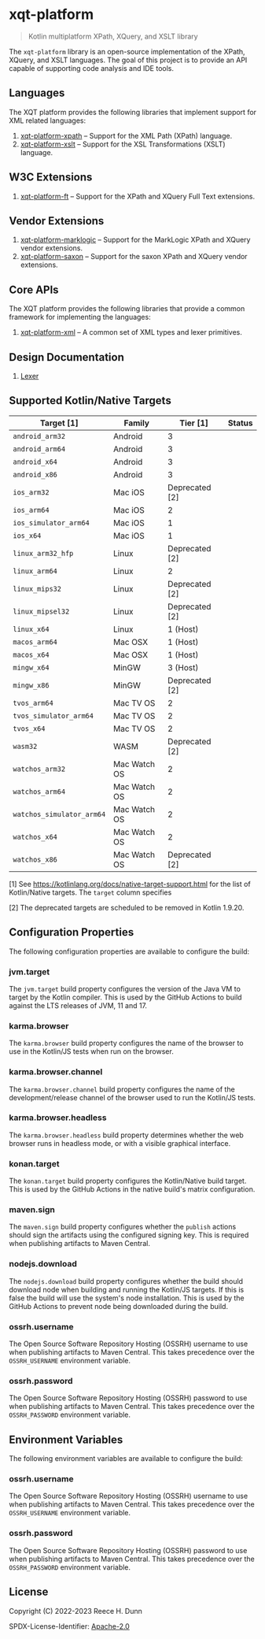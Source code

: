 # xqt-platform
> Kotlin multiplatform XPath, XQuery, and XSLT library

The `xqt-platform` library is an open-source implementation of the XPath,
XQuery, and XSLT languages. The goal of this project is to provide an API
capable of supporting code analysis and IDE tools.

## Languages
The XQT platform provides the following libraries that implement support for XML
related languages:
1. [xqt-platform-xpath](src/xqt-platform-xpath/README.md) &ndash; Support for
   the XML Path (XPath) language.
2. [xqt-platform-xslt](src/xqt-platform-xslt/README.md) &ndash; Support for
   the XSL Transformations (XSLT) language.

## W3C Extensions
1. [xqt-platform-ft](src/xqt-platform-ft/README.md) &ndash; Support for
   the XPath and XQuery Full Text extensions.

## Vendor Extensions
1. [xqt-platform-marklogic](src/xqt-platform-marklogic/README.md) &ndash; Support for
   the MarkLogic XPath and XQuery vendor extensions.
2. [xqt-platform-saxon](src/xqt-platform-saxon/README.md) &ndash; Support for
   the saxon XPath and XQuery vendor extensions.

## Core APIs
The XQT platform provides the following libraries that provide a common framework
for implementing the languages:
1. [xqt-platform-xml](src/xqt-platform-xml/README.md) &ndash; A common set of
   XML types and lexer primitives.

## Design Documentation
1. [Lexer](docs/design/lexer.md)

## Supported Kotlin/Native Targets
| Target [1]                | Family       | Tier [1]       | Status |
|---------------------------|--------------|----------------|--------|
| `android_arm32`           | Android      | 3              |        |
| `android_arm64`           | Android      | 3              |        |
| `android_x64`             | Android      | 3              |        |
| `android_x86`             | Android      | 3              |        |
| `ios_arm32`               | Mac iOS      | Deprecated [2] |        |
| `ios_arm64`               | Mac iOS      | 2              |        |
| `ios_simulator_arm64`     | Mac iOS      | 1              |        |
| `ios_x64`                 | Mac iOS      | 1              |        |
| `linux_arm32_hfp`         | Linux        | Deprecated [2] |        |
| `linux_arm64`             | Linux        | 2              |        |
| `linux_mips32`            | Linux        | Deprecated [2] |        |
| `linux_mipsel32`          | Linux        | Deprecated [2] |        |
| `linux_x64`               | Linux        | 1 (Host)       |        |
| `macos_arm64`             | Mac OSX      | 1 (Host)       |        |
| `macos_x64`               | Mac OSX      | 1 (Host)       |        |
| `mingw_x64`               | MinGW        | 3 (Host)       |        |
| `mingw_x86`               | MinGW        | Deprecated [2] |        |
| `tvos_arm64`              | Mac TV OS    | 2              |        |
| `tvos_simulator_arm64`    | Mac TV OS    | 2              |        |
| `tvos_x64`                | Mac TV OS    | 2              |        |
| `wasm32`                  | WASM         | Deprecated [2] |        |
| `watchos_arm32`           | Mac Watch OS | 2              |        |
| `watchos_arm64`           | Mac Watch OS | 2              |        |
| `watchos_simulator_arm64` | Mac Watch OS | 2              |        |
| `watchos_x64`             | Mac Watch OS | 2              |        |
| `watchos_x86`             | Mac Watch OS | Deprecated [2] |        |

[1] See https://kotlinlang.org/docs/native-target-support.html for the list of
Kotlin/Native targets. The `target` column specifies

[2] The deprecated targets are scheduled to be removed in Kotlin 1.9.20.

## Configuration Properties
The following configuration properties are available to configure the build:

### jvm.target
The `jvm.target` build property configures the version of the Java VM to target
by the Kotlin compiler. This is used by the GitHub Actions to build against the
LTS releases of JVM, 11 and 17.

### karma.browser
The `karma.browser` build property configures the name of the browser to use in
the Kotlin/JS tests when run on the browser.

### karma.browser.channel
The `karma.browser.channel` build property configures the name of the
development/release channel of the browser used to run the Kotlin/JS tests.

### karma.browser.headless
The `karma.browser.headless` build property determines whether the web browser
runs in headless mode, or with a visible graphical interface.

### konan.target
The `konan.target` build property configures the Kotlin/Native build target.
This is used by the GitHub Actions in the native build's matrix configuration.

### maven.sign
The `maven.sign` build property configures whether the `publish` actions should
sign the artifacts using the configured signing key. This is required when
publishing artifacts to Maven Central.

### nodejs.download
The `nodejs.download` build property configures whether the build should
download node when building and running the Kotlin/JS targets. If this is false
the build will use the system's node installation. This is used by the GitHub
Actions to prevent node being downloaded during the build.

### ossrh.username
The Open Source Software Repository Hosting (OSSRH) username to use when
publishing artifacts to Maven Central. This takes precedence over the
`OSSRH_USERNAME` environment variable.

### ossrh.password
The Open Source Software Repository Hosting (OSSRH) password to use when
publishing artifacts to Maven Central. This takes precedence over the
`OSSRH_PASSWORD` environment variable.

## Environment Variables
The following environment variables are available to configure the build:

### ossrh.username
The Open Source Software Repository Hosting (OSSRH) username to use when
publishing artifacts to Maven Central. This takes precedence over the
`OSSRH_USERNAME` environment variable.

### ossrh.password
The Open Source Software Repository Hosting (OSSRH) password to use when
publishing artifacts to Maven Central. This takes precedence over the
`OSSRH_PASSWORD` environment variable.

## License
Copyright (C) 2022-2023 Reece H. Dunn

SPDX-License-Identifier: [Apache-2.0](LICENSE)
